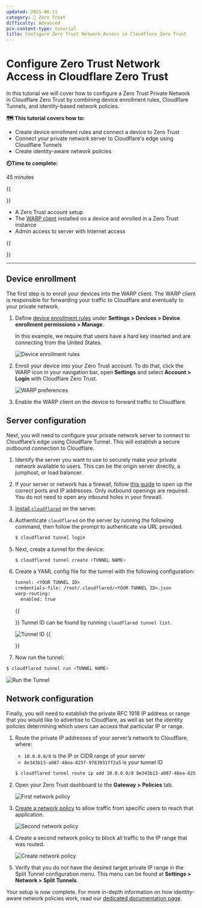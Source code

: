 ```yaml
---
updated: 2021-06-11
category: 🔐 Zero Trust
difficulty: Advanced
pcx-content-type: tutorial
title: Configure Zero Trust Network Access in Cloudflare Zero Trust
---
```


# Configure Zero Trust Network Access in Cloudflare Zero Trust

In this tutorial we will cover how to configure a Zero Trust Private Network in Cloudflare Zero Trust by combining device enrollment rules, Cloudflare Tunnels, and identity-based network policies.

**🗺️ This tutorial covers how to:**

- Create device enrollment rules and connect a device to Zero Trust
- Connect your private network server to Cloudflare's edge using Cloudflare Tunnels
- Create identity-aware network policies

**⏲️Time to complete:**

45 minutes

{{<Aside header="Prerequisites">}}

- A Zero Trust account setup
- The [WARP client](/cloudflare-one/connections/connect-devices/warp/) installed on a device and enrolled in a Zero Trust instance
- Admin access to server with Internet access

{{</Aside>}}

---

## Device enrollment

The first step is to enroll your devices into the WARP client. The WARP client is responsible for forwarding your traffic to Cloudflare and eventually to your private network.

1.  Define [device enrollment rules](/cloudflare-one/connections/connect-devices/warp/warp-settings/#device-enrollment-permissions) under **Settings > Devices > Device enrollment permissions > Manage**.

    In this example, we require that users have a hard key inserted and are connecting from the United States.

    ![Device enrollment rules](/cloudflare-one/static/zero-trust-security/ztna/device-enrollment-rules.png)

1.  Enroll your device into your Zero Trust account. To do that, click the WARP icon in your navigation bar, open **Settings** and select **Account > Login** with Cloudflare Zero Trust.

    ![WARP preferences](/cloudflare-one/static/zero-trust-security/ztna/warp-preferences.png)

1.  Enable the WARP client on the device to forward traffic to Cloudflare.

## Server configuration

Next, you will need to configure your private network server to connect to Cloudflare’s edge using Cloudflare Tunnel. This will establish a secure outbound connection to Cloudflare.

1.  Identify the server you want to use to securely make your private network available to users. This can be the origin server directly, a jumphost, or load balancer.

1.  If your server or network has a firewall, follow [this guide](/cloudflare-one/connections/connect-devices/warp/deployment/firewall/) to open up the correct ports and IP addresses. Only outbound openings are required. You do not need to open any inbound holes in your firewall.

1.  [Install `cloudflared`](/cloudflare-one/connections/connect-apps/install-and-setup/installation/) on the server.

1.  Authenticate `cloudflared` on the server by running the following command, then follow the prompt to authenticate via URL provided.

    ```sh
    $ cloudflared tunnel login
    ```

1.  Next, create a tunnel for the device:

    ```sh
    $ cloudflared tunnel create <TUNNEL NAME>
    ```

1.  Create a YAML config file for the tunnel with the following configuration:

    ```txt
    tunnel: <YOUR TUNNEL ID>
    credentials-file: /root/.cloudflared/<YOUR TUNNEL ID>.json
    warp-routing:
      enabled: true
    ```

    {{<Aside>}}
    Tunnel ID can be found by running `cloudflared tunnel list`.

    ![Tunnel ID](/cloudflare-one/static/zero-trust-security/ztna/tunnel-id.png)
    {{</Aside>}}

1.  Now run the tunnel:

```sh
$ cloudflared tunnel run <TUNNEL NAME>
```

![Run the Tunnel](/cloudflare-one/static/zero-trust-security/ztna/run-tunnel.png)

## Network configuration

Finally, you will need to establish the private RFC 1918 IP address or range that you would like to advertise to Cloudflare, as well as set the identity policies determining which users can access that particular IP or range.

1.  Route the private IP addresses of your server’s network to Cloudflare, where:

    - `10.0.0.0/8` is the IP or CIDR range of your server
    - `8e343b13-a087-48ea-825f-9783931ff2a5` is your tunnel ID

    ```sh
    $ cloudflared tunnel route ip add 10.0.0.0/8 8e343b13-a087-48ea-825f-9783931ff2a5
    ```

1.  Open your Zero Trust dashboard to the **Gateway > Policies** tab.

    ![First network policy](/cloudflare-one/static/zero-trust-security/ztna/first-network-policy.png)

1.  [Create a network policy](/cloudflare-one/policies/filtering/network-policies/) to allow traffic from specific users to reach that application.

    ![Second network policy](/cloudflare-one/static/zero-trust-security/ztna/second-network-policy.png)

1.  Create a second network policy to block all traffic to the IP range that was routed.

    ![Create network policy](/cloudflare-one/static/zero-trust-security/ztna/create-network-policy.png)

1.  Verify that you do not have the desired target private IP range in the Split Tunnel configuration menu. This menu can be found at **Settings > Network > Split Tunnels**.

Your setup is now complete. For more in-depth information on how identity-aware network policies work, read our [dedicated documentation page](/cloudflare-one/policies/filtering/network-policies/).
